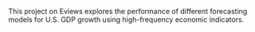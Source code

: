 This project on Eviews explores the performance of different forecasting models for U.S. GDP growth using high-frequency economic indicators.
